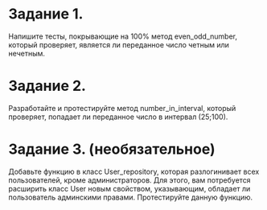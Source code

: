 # Задание 1.

Напишите тесты, покрывающие на 100% метод even_odd_number, 
который проверяет, является ли переданное число четным или нечетным.

# Задание 2.

Разработайте и протестируйте метод number_in_interval, который проверяет, 
попадает ли переданное число в интервал (25;100).

# Задание 3.  (необязательное)

Добавьте функцию в класс User_repository, которая разлогинивает всех пользователей, кроме администраторов.
Для этого, вам потребуется расширить класс User новым свойством, указывающим, 
обладает ли пользователь админскими правами. Протестируйте данную функцию.
